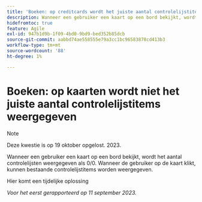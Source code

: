 ```yaml
---
title: 'Boeken: op creditcards wordt het juiste aantal controlelijstitems niet weergegeven'
description: Wanneer een gebruiker een kaart op een bord bekijkt, wordt het aantal controlelijsten weergegeven als 0/0. Wanneer de gebruiker op de kaart klikt, kunnen bestaande controlelijstitems worden weergegeven.
hidefromtoc: true
feature: Agile
exl-id: 947b1d9b-1f09-4bd0-9bd9-bed352b85dcb
source-git-commit: aabbd74ae558555e79a3cc1bc96583878cd413b3
workflow-type: tm+mt
source-wordcount: '88'
ht-degree: 1%

---
```


# Boeken: op kaarten wordt niet het juiste aantal controlelijstitems weergegeven

>[!NOTE]
>
>Deze kwestie is op 19 oktober opgelost. 2023.

Wanneer een gebruiker een kaart op een bord bekijkt, wordt het aantal controlelijsten weergegeven als 0/0. Wanneer de gebruiker op de kaart klikt, kunnen bestaande controlelijstitems worden weergegeven.

Hier komt een tijdelijke oplossing

_Voor het eerst gerapporteerd op 11 september 2023._
